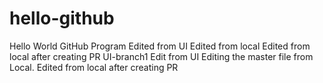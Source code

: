 # hello-github
Hello World GitHub Program
Edited from UI
Edited from local
Edited from local after creating PR
UI-branch1 Edit from UI
Editing the master file from Local. 
Edited from local after creating PR
